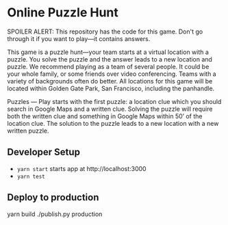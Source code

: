 Online Puzzle Hunt
==================

SPOILER ALERT: This repository has the code for this game. Don't go through it if you want to play—it contains answers.

This game is a puzzle hunt—your team starts at a virtual location with a puzzle.  You solve the puzzle and the answer leads to a new location and puzzle. We recommend playing as a team of several people. It could be your whole family, or some friends over video conferencing. Teams with a variety of backgrounds often do better. All locations for this game will be located within Golden Gate Park, San Francisco, including the panhandle.

Puzzles — Play starts with the first puzzle: a location clue which you should search in Google Maps and a written clue. Solving the puzzle will require both the written clue and something in Google Maps within 50’ of the location clue. The solution to the puzzle leads to a new location with a new written puzzle.

Developer Setup
---------------
- `yarn start`  starts app at http://localhost:3000
- `yarn test`

Deploy to production
-------------------

  yarn build
  ./publish.py production

